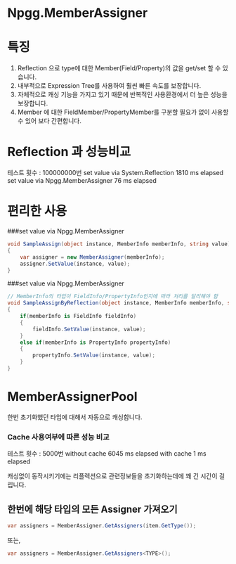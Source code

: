 # Npgg.MemberAssigner


# 특징
1. Reflection 으로 type에 대한 Member(Field/Property)의 값을 get/set 할 수 있습니다.
2. 내부적으로 Expression Tree를 사용하여 훨씬 빠른 속도를 보장합니다.
3. 자체적으로 캐싱 기능을 가지고 있기 때문에 반복적인 사용환경에서 더 높은 성능을 보장합니다.
4. Member 에 대한 FieldMember/PropertyMember를 구분할 필요가 없이 사용할 수 있어 보다 간편합니다.


# Reflection 과 성능비교

테스트 횟수 : 100000000번
set value via System.Reflection  1810 ms elapsed
set value via Npgg.MemberAssigner 76 ms elapsed


# 편리한 사용

###set value via Npgg.MemberAssigner
```csharp
void SampleAssign(object instance, MemberInfo memberInfo, string value)
{
    var assigner = new MemberAssigner(memberInfo);
    assigner.SetValue(instance, value);
}
```

###set value via Npgg.MemberAssigner
```csharp
// MemberInfo의 타입이 FieldInfo/PropertyInfo인지에 따라 처리를 달리해야 함
void SampleAssignByReflection(object instance, MemberInfo memberInfo, string value)
{
    if(memberInfo is FieldInfo fieldInfo) 
    {
        fieldInfo.SetValue(instance, value);
    }
    else if(memberInfo is PropertyInfo propertyInfo)
    {
        propertyInfo.SetValue(instance, value);
    }
}

```
# MemberAssignerPool

한번 초기화했던 타입에 대해서 자동으로 캐싱합니다. 

### Cache 사용여부에 따른 성능 비교 
테스트 횟수 : 5000번
without cache 6045 ms elapsed
with cache 1 ms elapsed

캐싱없이 동작시키기에는 리플렉션으로 관련정보들을 초기화하는데에 꽤 긴 시간이 걸립니다.



## 한번에 해당 타입의 모든 Assigner 가져오기

```csharp
var assigners = MemberAssigner.GetAssigners(item.GetType());
```
또는,
```csharp
var assigners = MemberAssigner.GetAssigners<TYPE>();
```
